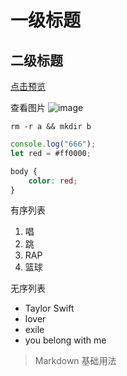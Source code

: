 # 一级标题
## 二级标题

[点击预览](https://www.4399.com)

查看图片
![image](https://user-images.githubusercontent.com/58580685/122919187-87aed500-d392-11eb-9185-1ccfed866d56.png)

`rm -r a && mkdir b`

```javascript
console.log("666");
let red = #ff0000;
```

```css
body {
    color: red;
}
```

有序列表
1. 唱
2. 跳
3. RAP
4. 篮球

无序列表
* Taylor Swift
* lover
* exile
* you belong with me


> Markdown 基础用法
